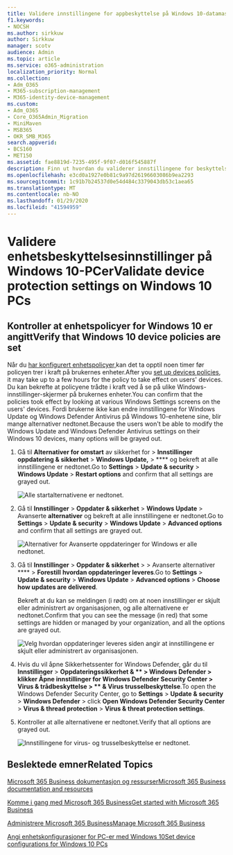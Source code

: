 ```yaml
---
title: Validere innstillingene for appbeskyttelse på Windows 10-datamaskiner
f1.keywords:
- NOCSH
ms.author: sirkkuw
author: Sirkkuw
manager: scotv
audience: Admin
ms.topic: article
ms.service: o365-administration
localization_priority: Normal
ms.collection:
- Adm_O365
- M365-subscription-management
- M365-identity-device-management
ms.custom:
- Adm_O365
- Core_O365Admin_Migration
- MiniMaven
- MSB365
- OKR_SMB_M365
search.appverid:
- BCS160
- MET150
ms.assetid: fae8819d-7235-495f-9f07-d016f545887f
description: Finn ut hvordan du validerer innstillingene for beskyttelse av Microsoft 365 Business-apper på Windows 10-enheter.
ms.openlocfilehash: e3cd0a1927e0b81c9a97d26196603086b9ea2293
ms.sourcegitcommit: 1c91b7b24537d0e54d484c3379043db53c1aea65
ms.translationtype: MT
ms.contentlocale: nb-NO
ms.lasthandoff: 01/29/2020
ms.locfileid: "41594959"
---
```

# <a name="validate-device-protection-settings-on-windows-10-pcs"></a><span data-ttu-id="0de4e-103">Validere enhetsbeskyttelsesinnstillinger på Windows 10-PCer</span><span class="sxs-lookup"><span data-stu-id="0de4e-103">Validate device protection settings on Windows 10 PCs</span></span>

## <a name="verify-that-windows-10-device-policies-are-set"></a><span data-ttu-id="0de4e-104">Kontroller at enhetspolicyer for Windows 10 er angitt</span><span class="sxs-lookup"><span data-stu-id="0de4e-104">Verify that Windows 10 device policies are set</span></span>

<span data-ttu-id="0de4e-105">Når du [har konfigurert enhetspolicyer,](protection-settings-for-windows-10-pcs.md)kan det ta opptil noen timer før policyen trer i kraft på brukernes enheter.</span><span class="sxs-lookup"><span data-stu-id="0de4e-105">After you [set up devices policies](protection-settings-for-windows-10-pcs.md), it may take up to a few hours for the policy to take effect on users' devices.</span></span> <span data-ttu-id="0de4e-106">Du kan bekrefte at policyene trådte i kraft ved å se på ulike Windows-innstillinger-skjermer på brukernes enheter.</span><span class="sxs-lookup"><span data-stu-id="0de4e-106">You can confirm that the policies took effect by looking at various Windows Settings screens on the users' devices.</span></span> <span data-ttu-id="0de4e-107">Fordi brukerne ikke kan endre innstillingene for Windows Update og Windows Defender Antivirus på Windows 10-enhetene sine, blir mange alternativer nedtonet.</span><span class="sxs-lookup"><span data-stu-id="0de4e-107">Because the users won't be able to modify the Windows Update and Windows Defender Antivirus settings on their Windows 10 devices, many options will be grayed out.</span></span>
  
1. <span data-ttu-id="0de4e-108">Gå til **Alternativer for omstart** av sikkerhet for \> **Innstillinger oppdatering &amp; sikkerhet** \> **Windows Update,** \> \*\*\*\* og bekreft at alle innstillingene er nedtonet.</span><span class="sxs-lookup"><span data-stu-id="0de4e-108">Go to **Settings** \> **Update &amp; security** \> **Windows Update** \> **Restart options** and confirm that all settings are grayed out.</span></span> 
    
    ![Alle startalternativene er nedtonet.](media/31308da9-18b0-47c5-bbf6-d5fa6747c376.png)
  
2. <span data-ttu-id="0de4e-110">Gå til **Innstillinger** \> **Oppdater &amp; sikkerhet** \> **Windows Update** \> Avanserte **alternativer** og bekreft at alle innstillingene er nedtonet.</span><span class="sxs-lookup"><span data-stu-id="0de4e-110">Go to **Settings** \> **Update &amp; security** \> **Windows Update** \> **Advanced options** and confirm that all settings are grayed out.</span></span> 
    
    ![Alternativer for Avanserte oppdateringer for Windows er alle nedtonet.](media/049cf281-d503-4be9-898b-c0a3286c7fc2.png)
  
3. <span data-ttu-id="0de4e-112">Gå til **Innstillinger** \> **Oppdater &amp; sikkerhet** \> \> Avanserte alternativer \*\*\*\* \> **Forestill** **hvordan oppdateringer leveres**.</span><span class="sxs-lookup"><span data-stu-id="0de4e-112">Go to **Settings** \> **Update &amp; security** \> **Windows Update** \> **Advanced options** \> **Choose how updates are delivered**.</span></span>
    
    <span data-ttu-id="0de4e-113">Bekreft at du kan se meldingen (i rødt) om at noen innstillinger er skjult eller administrert av organisasjonen, og alle alternativene er nedtonet.</span><span class="sxs-lookup"><span data-stu-id="0de4e-113">Confirm that you can see the message (in red) that some settings are hidden or managed by your organization, and all the options are grayed out.</span></span>
    
    ![Velg hvordan oppdateringer leveres siden angir at innstillingene er skjult eller administrert av organisasjonen.](media/6b3e37c5-da41-4afd-9983-b4f406216b59.png)
  
4. <span data-ttu-id="0de4e-115">Hvis du vil åpne Sikkerhetssenter for Windows Defender, går du til **Innstillinger** \> **Oppdateringssikkerhet &amp; \*\* \> **Windows Defender** \> klikker Åpne innstillinger for Windows Defender Security **Center** \> **Virus &amp; trådbeskyttelse** \> \*\* &amp; Virus trusselbeskyttelse**.</span><span class="sxs-lookup"><span data-stu-id="0de4e-115">To open the Windows Defender Security Center, go to **Settings** \> **Update &amp; security** \> **Windows Defender** \> click **Open Windows Defender Security Center** \> **Virus &amp; thread protection** \> **Virus &amp; threat protection settings**.</span></span> 
    
5. <span data-ttu-id="0de4e-116">Kontroller at alle alternativene er nedtonet.</span><span class="sxs-lookup"><span data-stu-id="0de4e-116">Verify that all options are grayed out.</span></span> 
    
    ![Innstillingene for virus- og trusselbeskyttelse er nedtonet.](media/9ca68d40-a5d9-49d7-92a4-c581688b5926.png)
  
## <a name="related-topics"></a><span data-ttu-id="0de4e-118">Beslektede emner</span><span class="sxs-lookup"><span data-stu-id="0de4e-118">Related Topics</span></span>

[<span data-ttu-id="0de4e-119">Microsoft 365 Business dokumentasjon og ressurser</span><span class="sxs-lookup"><span data-stu-id="0de4e-119">Microsoft 365 Business documentation and resources</span></span>](https://go.microsoft.com/fwlink/p/?linkid=853701)
  
[<span data-ttu-id="0de4e-120">Komme i gang med Microsoft 365 Business</span><span class="sxs-lookup"><span data-stu-id="0de4e-120">Get started with Microsoft 365 Business</span></span>](microsoft-365-business-overview.md)
  
[<span data-ttu-id="0de4e-121">Administrere Microsoft 365 Business</span><span class="sxs-lookup"><span data-stu-id="0de4e-121">Manage Microsoft 365 Business</span></span>](manage.md)
  
[<span data-ttu-id="0de4e-122">Angi enhetskonfigurasjoner for PC-er med Windows 10</span><span class="sxs-lookup"><span data-stu-id="0de4e-122">Set device configurations for Windows 10 PCs</span></span>](protection-settings-for-windows-10-pcs.md)
  

